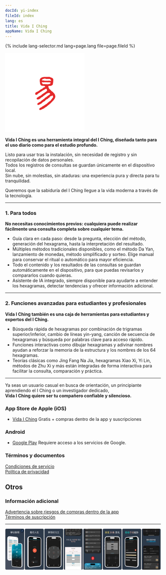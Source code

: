 ```yaml
---
docId: yi-index
fileId: index
lang: es
title: Vida I Ching
appName: Vida I Ching
---
```

{% include lang-selector.md lang=page.lang file=page.fileId %}

![og](assets/icon-1.png)

**Vida I Ching es una herramienta integral del I Ching, diseñada tanto para el uso diario como para el estudio profundo.**

Listo para usar tras la instalación, sin necesidad de registro y sin recopilación de datos personales.  
Todos los registros de consultas se guardan únicamente en el dispositivo local.  
Sin nube, sin molestias, sin ataduras: una experiencia pura y directa para tu tranquilidad.

Queremos que la sabiduría del I Ching llegue a la vida moderna a través de la tecnología.

---

### 1. Para todos

**No necesitas conocimientos previos: cualquiera puede realizar fácilmente una consulta completa sobre cualquier tema.**

* Guía clara en cada paso: desde la pregunta, elección del método, generación del hexagrama, hasta la interpretación del resultado.
* Múltiples métodos tradicionales disponibles, como el método Da Yan, lanzamiento de monedas, método simplificado y sorteo. Elige manual para conservar el ritual o automático para mayor eficiencia.
* Todo el contenido y los resultados de las consultas se guardan automáticamente en el dispositivo, para que puedas revisarlos y compararlos cuando quieras.
* Asistente de IA integrado, siempre disponible para ayudarte a entender los hexagramas, detectar tendencias y ofrecer información adicional.

---

### 2. Funciones avanzadas para estudiantes y profesionales

**Vida I Ching también es una caja de herramientas para estudiantes y expertos del I Ching.**

* Búsqueda rápida de hexagramas por combinación de trigramas superior/inferior, cambio de líneas yin-yang, canción de secuencia de hexagramas y búsqueda por palabras clave para acceso rápido.
* Funciones interactivas como dibujar hexagramas y adivinar nombres ayudan a reforzar la memoria de la estructura y los nombres de los 64 hexagramas.
* Teorías clásicas como Jing Fang Na Jia, hexagramas Xiao Xi, Yi Lin, métodos de Zhu Xi y más están integradas de forma interactiva para facilitar la consulta, comparación y práctica.

---

Ya seas un usuario casual en busca de orientación, un principiante aprendiendo el I Ching o un investigador dedicado,  
**Vida I Ching quiere ser tu compañero confiable y silencioso.**

### App Store de Apple (iOS)

- [Vida I Ching](https://apps.apple.com/app/id1533516434) Gratis + compras dentro de la app y suscripciones

### Android

- [Google Play](https://play.google.com/store/apps/details?id=me.suhe.yi) Requiere acceso a los servicios de Google.

### Términos y documentos

[Condiciones de servicio](contract-info.md)  
[Política de privacidad](private-info.md)

## Otros

### Información adicional

[Advertencia sobre riesgos de compras dentro de la app](/market/iap-precautions.md)  
[Términos de suscripción](/market/terms_of_subscription.md)

--------

![appintro](/img/full-1.webp)